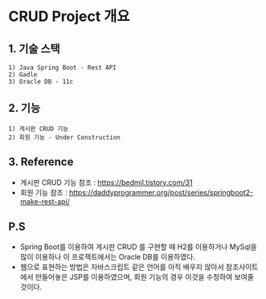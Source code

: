 CRUD Project 개요
================
## 1. 기술 스택
    1) Java Spring Boot - Rest API   
    2) Gadle
    3) Oracle DB - 11c

## 2. 기능
    1) 게시판 CRUD 기능
    2) 회원 기능 - Under Construction

## 3. Reference
* 게시판 CRUD 기능 참조 : <https://bedmil.tistory.com/31> 
* 회원 기능 참조 : <https://daddyprogrammer.org/post/series/springboot2-make-rest-api/>

## P.S
* Spring Boot를 이용하여 게시판 CRUD 를 구현할 때 H2를 이용하거나 MySql을 많이 이용하나 이 프로젝트에서는 Oracle DB를 이용하였다.
* 웹으로 표현하는 방법은 자바스크립트 같은 언어를 아직 배우지 않아서 참조사이트에서 만들어놓은 JSP를 이용하였으며, 회원 기능의 경우 이것을 수정하여 보여줄 것이다. 
